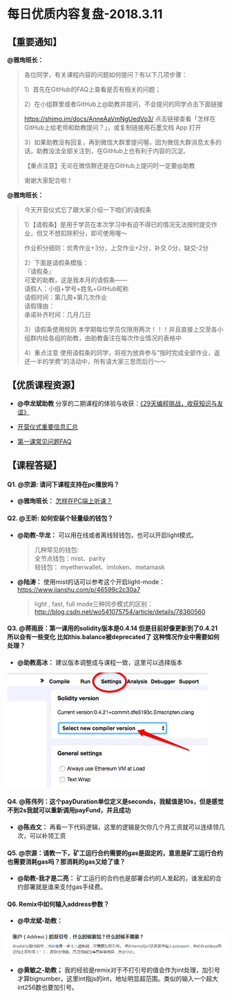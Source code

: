 # 每日优质内容复盘-2018.3.11

## 【重要通知】

**@雅珣班长：** 

> 各位同学，有关课程内容的问题如何提问？有以下几项步骤：
> 
> 1）首先在GitHub的FAQ上查看是否有相关的问题；
> 
> 2）在小组群里或者GitHub上@助教并提问，不会提问的同学点击下面链接
> 
> https://shimo.im/docs/AnneAaVmNgUedVo3/ 点击链接查看「怎样在GitHub上给老师和助教提问？」，或复制链接用石墨文档 App 打开
> 
> 3）如果助教没有回复，再到微信大群里提问喔，因为微信大群消息太多的话，助教没法全部关注到，在GitHub上也有利于内容的沉淀。
> 
> 【重点注意】无论在微信群还是在GitHub上提问时一定要@助教 
> 
> 谢谢大家配合啦！

**@雅珣班长：** 

> 今天开营仪式忘了跟大家介绍一下咱们的请假条  
> 
> 1）【请假条】是用于学员在本次学习中有迫不得已的情况无法按时提交作业，但又不想扣除积分，即可使用喔～
> 
> 作业积分细则：优秀作业+3分，上交作业+2分，补交 0分，缺交-2分
> 
> 2）下面是请假条模版：  
> 『请假条』  
> 可爱的助教，这是我本月的请假条——   
> 请假人：小组+学号+姓名+GitHub昵称  
> 请假时间：第几周+第几次作业  
> 请假理由：  
> 承诺补齐时间：几月几日  
> 
> 3）请假条使用规则
> 本学期每位学员仅限用两次！！！并且直接上交至各小组群内给各组的助教，由助教备注在每次作业情况的表格中
> 
> 4）重点注意️
> 使用请假条的同学，将视为放弃参与“按时完成全部作业，返还一半的学费”的活动中，所有请大家三思而后行～～

## 【优质课程资源】

- **@申龙斌助教** 分享的二期课程的体验与收获：[《29天编程挑战，收获知识与友谊》](https://mp.weixin.qq.com/s/FhT1gjM4bREEdaSHSj11yg)
- [开营仪式重要信息汇总](https://github.com/Guigulive/Wiki/blob/master/daily-review/posts/3/%E5%BC%80%E8%90%A5%E4%BB%AA%E5%BC%8F%E9%87%8D%E8%A6%81%E4%BF%A1%E6%81%AF%E6%B1%87%E6%80%BB.md)

- [第一课常见问题FAQ](https://github.com/Guigulive/Wiki/blob/master/FAQ/%E6%99%BA%E8%83%BD%E5%90%88%E7%BA%A6%E5%BC%80%E5%8F%91FAQ-1.md)

## 【课程答疑】

#### Q1. @宗源: 请问下课程支持在pc播放吗？

- **@雅珣班长：** [怎样在PC端上听课？](https://shimo.im/doc/TdYzRDyAdD8MO2PG?r=E83DRZ&from=groupmessage)

#### Q2. @王昕: 如何安装个轻量级的钱包？

- **@助教-华龙：** 可以用在线或者离线轻钱包，也可以开启light模式。
    > 几种常见的钱包:  
    > 全节点钱包：mist、parity  
    > 轻钱包： myetherwallet、imtoken、metamask

- **@陆涛：** 使用mist的话可以参考这个开启light-mode：https://www.jianshu.com/p/46599c2c30a7
    > light , fast, full mode三种同步模式的区别： http://blog.csdn.net/wo541075754/article/details/78360560

#### Q3. @蒋雨辰：第一课用的solidity版本是0.4.14 但是目前好像更新到了0.4.21 所以会有一些变化 比如this.balance被deprecated了 这种情况作业中需要如何处理？

- **@助教高冰：** 建议版本调整成与课程一致，这里可以选择版本

![](images/2018.3.11_version.jpg)

#### Q4. @陈伟列：这个payDuration单位定义是seconds，我赋值是10s，但是感觉不到2s我就可以重新调用payFund，并且成功

- **@陈垚文：** 再看一下代码逻辑，这里的逻辑是欠你几个月工资就可以连续领几次，可以补领工资

#### Q5. @宗源：请教一下，矿工运行合约需要的gas是固定的，意思是矿工运行合约也需要消耗gas吗？那消耗的gas又给了谁？

- **@助教-我才是二亮：** 矿工运行的合约也是部署合约的人发起的，谁发起的合约部署就是谁来支付gas手续费。

#### Q6. Remix中如何输入address参数？

- **@申龙斌-助教：** 

![](images/2018.3.11_address.png)

- **@黄敏之-助教；** 我的经验是remix对于不打引号的值会作为int处理，加引号才算bignumber。这里int指js的int，地址明显超范围。类似的输入一个超大int256数也要加引号。

